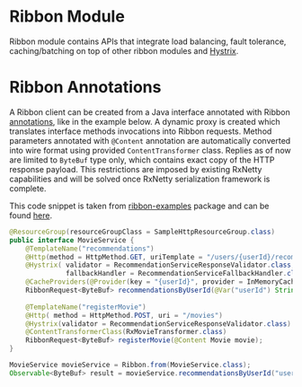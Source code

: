 # Ribbon Module

Ribbon module contains APIs that integrate load balancing, fault tolerance, caching/batching on top of other 
ribbon modules and [Hystrix](https://github.com/netflix/hystrix).

# Ribbon Annotations

A Ribbon client can be created from a Java interface annotated with Ribbon 
[annotations](src/main/java/com/netflix/ribbon/proxy/annotation), like in the example below. A dynamic proxy
is created which translates interface methods invocations into Ribbon requests. Method parameters annotated with
```@Content``` annotation are automatically converted into wire format using provided ```ContentTransformer``` class.
Replies as of now are limited to ```ByteBuf``` type only, which contains exact copy of the HTTP response payload. 
This restrictions are imposed by existing RxNetty capabilities and will be solved once RxNetty serialization
framework is complete.
 
This code snippet is taken from [ribbon-examples](../ribbon-examples) package and can be found 
[here](../ribbon-examples/src/main/java/com/netflix/ribbon/examples/rx/proxy).

```java
@ResourceGroup(resourceGroupClass = SampleHttpResourceGroup.class)
public interface MovieService {
    @TemplateName("recommendations")
    @Http(method = HttpMethod.GET, uriTemplate = "/users/{userId}/recommendations")
    @Hystrix( validator = RecommendationServiceResponseValidator.class,
              fallbackHandler = RecommendationServiceFallbackHandler.class)
    @CacheProviders(@Provider(key = "{userId}", provider = InMemoryCacheProviderFactory.class))
    RibbonRequest<ByteBuf> recommendationsByUserId(@Var("userId") String userId);
    
    @TemplateName("registerMovie")
    @Http( method = HttpMethod.POST, uri = "/movies")
    @Hystrix(validator = RecommendationServiceResponseValidator.class)
    @ContentTransformerClass(RxMovieTransformer.class)
    RibbonRequest<ByteBuf> registerMovie(@Content Movie movie);
}

MovieService movieService = Ribbon.from(MovieService.class);
Observable<ByteBuf> result = movieService.recommendationsByUserId("user1").toObservable();
```
